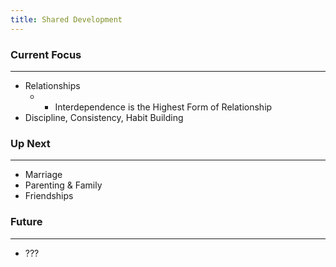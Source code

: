 ```yaml
---
title: Shared Development
---
```


### Current Focus
---

- Relationships
    - - Interdependence is the Highest Form of Relationship
- Discipline, Consistency, Habit Building

### Up Next
---

- Marriage
- Parenting & Family
- Friendships

### Future
---

- ???
